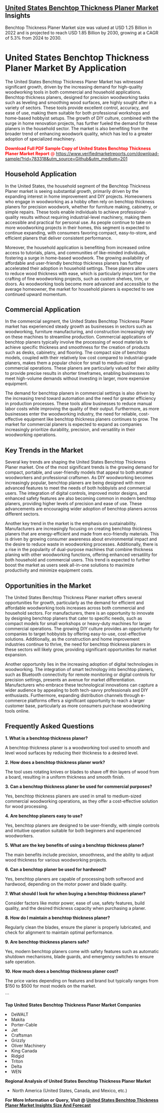 <h2><a href="https://www.verifiedmarketreports.com/download-sample/?rid=783318&amp;utm_source=Github&amp;utm_medium=201" target="_blank">United States Benchtop Thickness Planer Market</a> Insights</h2><p>Benchtop Thickness Planer Market size was valued at USD 1.25 Billion in 2022 and is projected to reach USD 1.85 Billion by 2030, growing at a CAGR of 5.3% from 2024 to 2030.</p><p><h1>United States Benchtop Thickness Planer Market By Application</h1><p>The United States Benchtop Thickness Planer Market has witnessed significant growth, driven by the increasing demand for high-quality woodworking tools in both commercial and household applications. Benchtop thickness planers, designed for precision woodworking tasks such as leveling and smoothing wood surfaces, are highly sought after in a variety of sectors. These tools provide excellent control, accuracy, and ease of use, making them suitable for both professional workshops and home-based hobbyist setups. The growth of DIY culture, combined with the surge in home renovation projects, has further fueled the demand for these planers in the household sector. The market is also benefiting from the broader trend of enhancing woodwork quality, which has led to a greater adoption of specialized machinery. <p><span class=""><span style="color: #ff0000;"><strong>Download Full PDF Sample Copy of United States Benchtop Thickness Planer Market Report</strong> @ </span><a href="https://www.verifiedmarketreports.com/download-sample/?rid=783318&amp;utm_source=Github&amp;utm_medium=201" target="_blank">https://www.verifiedmarketreports.com/download-sample/?rid=783318&amp;utm_source=Github&amp;utm_medium=201</a></span></p></p><h2>Household Application</h2><p>In the United States, the household segment of the Benchtop Thickness Planer market is seeing substantial growth, primarily driven by the expanding interest in home improvement and DIY projects. Homeowners who engage in woodworking as a hobby often rely on benchtop thickness planers for precision woodwork, whether for furniture making, cabinetry, or simple repairs. These tools enable individuals to achieve professional-quality results without requiring industrial-level machinery, making them accessible and practical for personal use. As people continue to take on more woodworking projects in their homes, this segment is expected to continue expanding, with consumers favoring compact, easy-to-store, and efficient planers that deliver consistent performance.<p>Moreover, the household application is benefiting from increased online access to tutorials, plans, and communities of like-minded individuals, fostering a surge in home-based woodwork. The growing availability of affordable and user-friendly benchtop thickness planers has further accelerated their adoption in household settings. These planers allow users to reduce wood thickness with ease, which is particularly important for the crafting of fine woodworking projects, such as custom shelves, trim, or doors. As woodworking tools become more advanced and accessible to the average homeowner, the market for household planers is expected to see continued upward momentum.</p><h2>Commercial Application</h2><p>In the commercial segment, the United States Benchtop Thickness Planer market has experienced steady growth as businesses in sectors such as woodworking, furniture manufacturing, and construction increasingly rely on these machines to streamline production. Commercial applications of benchtop planers typically involve the processing of wood materials to achieve specific thickness and smoothness for the creation of products such as desks, cabinetry, and flooring. The compact size of benchtop models, coupled with their relatively low cost compared to industrial-grade planers, makes them a popular choice for small to medium-sized commercial operations. These planers are particularly valued for their ability to provide precise results in shorter timeframes, enabling businesses to meet high-volume demands without investing in larger, more expensive equipment.<p>The demand for benchtop planers in commercial settings is also driven by the increasing trend toward automation and the need for greater efficiency in production processes. These tools allow businesses to reduce manual labor costs while improving the quality of their output. Furthermore, as more businesses enter the woodworking industry, the need for reliable, cost-effective equipment like benchtop thickness planers continues to grow. The market for commercial planers is expected to expand as companies increasingly prioritize durability, precision, and versatility in their woodworking operations.</p><h2>Key Trends in the Market</h2><p>Several key trends are shaping the United States Benchtop Thickness Planer market. One of the most significant trends is the growing demand for compact, portable, and user-friendly models that appeal to both amateur woodworkers and professional craftsmen. As DIY woodworking becomes increasingly popular, benchtop planers are being designed with more advanced features to meet the needs of both hobbyists and commercial users. The integration of digital controls, improved motor designs, and enhanced safety features are also becoming common in modern benchtop planers, providing higher levels of precision and ease of use. These advancements are encouraging wider adoption of benchtop planers across different sectors.<p>Another key trend in the market is the emphasis on sustainability. Manufacturers are increasingly focusing on creating benchtop thickness planers that are energy-efficient and made from eco-friendly materials. This is driven by growing consumer awareness about environmental impact and the desire to reduce waste in woodworking processes. Additionally, there is a rise in the popularity of dual-purpose machines that combine thickness planing with other woodworking functions, offering enhanced versatility for both household and commercial users. This trend is expected to further boost the market as users seek all-in-one solutions to maximize productivity and minimize equipment costs.</p><h2>Opportunities in the Market</h2><p>The United States Benchtop Thickness Planer market offers several opportunities for growth, particularly as the demand for efficient and affordable woodworking tools increases across both commercial and household sectors. For manufacturers, there is an opportunity to innovate by designing benchtop planers that cater to specific needs, such as compact models for small workshops or heavy-duty machines for larger commercial operations. The growing DIY culture provides an opportunity for companies to target hobbyists by offering easy-to-use, cost-effective solutions. Additionally, as the construction and home improvement industries continue to thrive, the need for benchtop thickness planers in these sectors will likely grow, providing significant opportunities for market expansion.<p>Another opportunity lies in the increasing adoption of digital technologies in woodworking. The integration of smart technology into benchtop planers, such as Bluetooth connectivity for remote monitoring or digital controls for precision settings, presents an avenue for market differentiation. Manufacturers who embrace these technological innovations can capture a wider audience by appealing to both tech-savvy professionals and DIY enthusiasts. Furthermore, expanding distribution channels through e-commerce platforms offers a significant opportunity to reach a larger customer base, particularly as more consumers purchase woodworking tools online.</p><h2>Frequently Asked Questions</h2><p><b>1. What is a benchtop thickness planer?</b></p><p>A benchtop thickness planer is a woodworking tool used to smooth and level wood surfaces by reducing their thickness to a desired level.</p><p><b>2. How does a benchtop thickness planer work?</b></p><p>The tool uses rotating knives or blades to shave off thin layers of wood from a board, resulting in a uniform thickness and smooth finish.</p><p><b>3. Can a benchtop thickness planer be used for commercial purposes?</b></p><p>Yes, benchtop thickness planers are used in small to medium-sized commercial woodworking operations, as they offer a cost-effective solution for wood processing.</p><p><b>4. Are benchtop planers easy to use?</b></p><p>Yes, benchtop planers are designed to be user-friendly, with simple controls and intuitive operation suitable for both beginners and experienced woodworkers.</p><p><b>5. What are the key benefits of using a benchtop thickness planer?</b></p><p>The main benefits include precision, smoothness, and the ability to adjust wood thickness for various woodworking projects.</p><p><b>6. Can a benchtop planer be used for hardwood?</b></p><p>Yes, benchtop planers are capable of processing both softwood and hardwood, depending on the motor power and blade quality.</p><p><b>7. What should I look for when buying a benchtop thickness planer?</b></p><p>Consider factors like motor power, ease of use, safety features, build quality, and the desired thickness capacity when purchasing a planer.</p><p><b>8. How do I maintain a benchtop thickness planer?</b></p><p>Regularly clean the blades, ensure the planer is properly lubricated, and check for alignment to maintain optimal performance.</p><p><b>9. Are benchtop thickness planers safe?</b></p><p>Yes, modern benchtop planers come with safety features such as automatic shutdown mechanisms, blade guards, and emergency switches to ensure safe operation.</p><p><b>10. How much does a benchtop thickness planer cost?</b></p><p>The price varies depending on features and brand but typically ranges from $150 to $500 for most models on the market.</p>```</p><p><strong>Top United States Benchtop Thickness Planer Market Companies</strong></p><div data-test-id=""><p><li>DeWALT</li><li> Makita</li><li> Porter-Cable</li><li> Jet</li><li> Craftsman</li><li> Grizzly</li><li> Oliver Machinery</li><li> King Canada</li><li> Ridgid</li><li> Triton</li><li> Delta</li><li> WEN</li></p><div><strong>Regional Analysis of&nbsp;United States Benchtop Thickness Planer Market</strong></div><ul><li dir="ltr"><p dir="ltr">North America&nbsp;(United States, Canada, and Mexico, etc.)</p></li></ul><p><strong>For More Information or Query, Visit @&nbsp;</strong><strong><a href="https://www.verifiedmarketreports.com/product/benchtop-thickness-planer-market/?utm_source=Github&amp;utm_medium=201" target="_blank">United States Benchtop Thickness Planer Market Insights Size And Forecast</a></strong></p></div>
